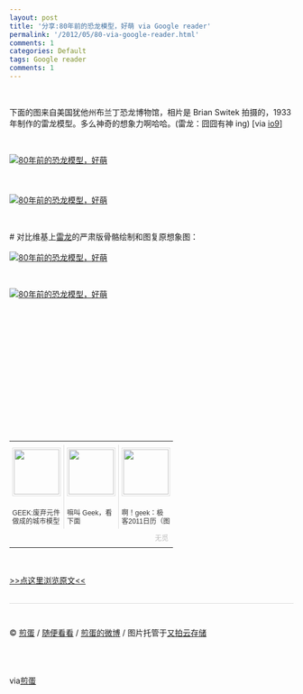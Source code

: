 ```yaml
---
layout: post
title: '分享:80年前的恐龙模型，好萌 via Google reader'
permalink: '/2012/05/80-via-google-reader.html'
comments: 1
categories: Default
tags: Google reader
comments: 1
---
```

  
 

<div xmlns="http://www.w3.org/1999/xhtml"><br/> <p>下面的图来自美国犹他州布兰丁恐龙博物馆，相片是 Brian Switek 拍摄的，1933年制作的雷龙模型。多么神奇的想象力啊哈哈。(雷龙：囧囧有神 ing) [via <a href="http://io9.com/5910066/the-brontosaurus-from-the-original-king-kong-looks-cooler-today-than-it-did-80-years-ago" rel="external">io9</a>]</p><br/><p><a href="http://jandan.net/2012/05/16/cooler-brontosaurus.html"><img alt="80年前的恐龙模型，好萌" src="http://ww2.sinaimg.cn/mw600/7dd42f11gw1dt01xpvm2zj.jpg"/> </a><br/><br/><br/><br/><a href="http://jandan.net/2012/05/16/cooler-brontosaurus.html"><img alt="80年前的恐龙模型，好萌" src="http://ww3.sinaimg.cn/mw600/7dd42f11gw1dt01xtshdnj.jpg"/> </a> </p><br/><p># 对比维基上<a href="http://zh.wikipedia.org/wiki/%E9%9B%B7%E9%BE%99" rel="external">雷龙</a>的严肃版骨骼绘制和图复原想象图：<br/><br/><a href="http://jandan.net/2012/05/16/cooler-brontosaurus.html"><img alt="80年前的恐龙模型，好萌" src="http://ww1.sinaimg.cn/mw600/7dd42f11gw1dt01xomtyvj.jpg"/> </a> </p><br/><p><a href="http://jandan.net/2012/05/16/cooler-brontosaurus.html"><img alt="80年前的恐龙模型，好萌" src="http://ww4.sinaimg.cn/mw600/7dd42f11gw1dt01xpiyrjj.jpg"/> </a> </p><br/><table border="0" cellpadding="3" cellspacing="0" style="clear:both"><br/><tr><br/><td colspan="3"> </td><br/></tr><br/><tr><br/><td style="padding:5px!important;margin:0!important" valign="top" width="86"><a href="http://app.wumii.com/ext/redirect?url=http%3A%2F%2Fjandan.net%2F2010%2F12%2F06%2Fabandoned-tech-cities.html&amp;from=http%3A%2F%2Fjandan.net%2F2012%2F05%2F16%2Fcooler-brontosaurus.html" style="text-decoration:none!important" title="GEEK:废弃元件做成的城市模型"><img height="80px" src="http://static.wumii.com/site_images/2010/12/06/1169488.jpg" style="margin:0!important;padding:2px!important;border:1px solid #dddddd!important;width:80px!important;height:80px!important" width="80px"/><br/><br/><font color="#333333" size="-1" style="display:block!important;line-height:15px!important;width:86px!important;font:12px/15px arial!important;height:30px!important;margin:3px 0 0 0!important;padding:0!important;overflow:hidden!important">GEEK:废弃元件做成的城市模型</font> </a> </td><br/><td style="padding:5px!important;margin:0!important;border-left:1px solid #dddddd!important" valign="top" width="86"><a href="http://app.wumii.com/ext/redirect?url=http%3A%2F%2Fjandan.net%2F2008%2F11%2F19%2Fmight-geeks.html&amp;from=http%3A%2F%2Fjandan.net%2F2012%2F05%2F16%2Fcooler-brontosaurus.html" style="text-decoration:none!important" title="嘛叫 Geek，看下面"><img height="80px" src="http://static.wumii.com/site_images/2010/12/01/1128701.png" style="margin:0!important;padding:2px!important;border:1px solid #dddddd!important;width:80px!important;height:80px!important" width="80px"/><br/><br/><font color="#333333" size="-1" style="display:block!important;line-height:15px!important;width:86px!important;font:12px/15px arial!important;height:30px!important;margin:3px 0 0 0!important;padding:0!important;overflow:hidden!important">嘛叫 Geek，看下面</font> </a> </td><br/><td style="padding:5px!important;margin:0!important;border-left:1px solid #dddddd!important" valign="top" width="86"><a href="http://app.wumii.com/ext/redirect?url=http%3A%2F%2Fjandan.net%2F2010%2F10%2F21%2Fgeek-calendar-2011.html&amp;from=http%3A%2F%2Fjandan.net%2F2012%2F05%2F16%2Fcooler-brontosaurus.html" style="text-decoration:none!important" title="啊！geek：极客2011日历（图集）"><img height="80px" src="http://static.wumii.com/site_images/2010/12/01/801254.jpg" style="margin:0!important;padding:2px!important;border:1px solid #dddddd!important;width:80px!important;height:80px!important" width="80px"/><br/><br/><font color="#333333" size="-1" style="display:block!important;line-height:15px!important;width:86px!important;font:12px/15px arial!important;height:30px!important;margin:3px 0 0 0!important;padding:0!important;overflow:hidden!important">啊！geek：极客2011日历（图集）</font> </a> </td><br/></tr><br/><tr><br/><td align="right" colspan="3"><a href="http://www.wumii.com/widget/relatedItems" style="text-decoration:none!important" title="无觅相关文章插件"><font color="#BBBBBB" size="-1" style="display:block!important;font-family:arial!important;padding:5px 0!important;font-size:12px!important;color:#bbb!important">无觅</font> </a> </td><br/></tr><br/></table><br/><p><a href="http://jandan.net/2012/05/16/cooler-brontosaurus.html">&gt;&gt;点这里浏览原文&lt;&lt;</a> </p><br/><div style="border-top:1px solid #dcdcdc;padding:5px 0"> </div><br/><p>© <a href="http://jandan.net/">煎蛋</a> / <a href="http://jandan.net/?random" title="随机浏览">随便看看</a> / <a href="http://weibo.com/diggdigest/profile">煎蛋的微博</a> / 图片托管于<a href="https://www.upyun.com/?utm_source=jandan2&amp;utm_medium=ad&amp;utm_campaign=upyun&amp;md=jandan2">又拍云存储</a> </p><br/><br/><br/>via<a href="http://jandan.net/2012/05/16/cooler-brontosaurus.html">煎蛋</a><br/> </div>

  